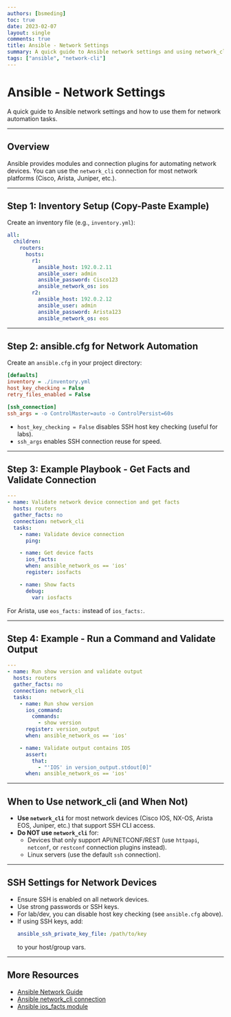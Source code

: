 ```yaml
---
authors: [bsmeding]
toc: true
date: 2023-02-07
layout: single
comments: true
title: Ansible - Network Settings
summary: A quick guide to Ansible network settings and using network_cli for automation.
tags: ["ansible", "network-cli"]
---
```


# Ansible - Network Settings

A quick guide to Ansible network settings and how to use them for network automation tasks.

---

## Overview

Ansible provides modules and connection plugins for automating network devices. You can use the `network_cli` connection for most network platforms (Cisco, Arista, Juniper, etc.).

---

## Step 1: Inventory Setup (Copy-Paste Example)

Create an inventory file (e.g., `inventory.yml`):

```yaml
all:
  children:
    routers:
      hosts:
        r1:
          ansible_host: 192.0.2.11
          ansible_user: admin
          ansible_password: Cisco123
          ansible_network_os: ios
        r2:
          ansible_host: 192.0.2.12
          ansible_user: admin
          ansible_password: Arista123
          ansible_network_os: eos
```

---

## Step 2: ansible.cfg for Network Automation

Create an `ansible.cfg` in your project directory:

```ini
[defaults]
inventory = ./inventory.yml
host_key_checking = False
retry_files_enabled = False

[ssh_connection]
ssh_args = -o ControlMaster=auto -o ControlPersist=60s
```

- `host_key_checking = False` disables SSH host key checking (useful for labs).
- `ssh_args` enables SSH connection reuse for speed.

---

## Step 3: Example Playbook - Get Facts and Validate Connection

```yaml
---
- name: Validate network device connection and get facts
  hosts: routers
  gather_facts: no
  connection: network_cli
  tasks:
    - name: Validate device connection
      ping:

    - name: Get device facts
      ios_facts:
      when: ansible_network_os == 'ios'
      register: iosfacts

    - name: Show facts
      debug:
        var: iosfacts
```

For Arista, use `eos_facts:` instead of `ios_facts:`.

---

## Step 4: Example - Run a Command and Validate Output

```yaml
---
- name: Run show version and validate output
  hosts: routers
  gather_facts: no
  connection: network_cli
  tasks:
    - name: Run show version
      ios_command:
        commands:
          - show version
      register: version_output
      when: ansible_network_os == 'ios'

    - name: Validate output contains IOS
      assert:
        that:
          - "'IOS' in version_output.stdout[0]"
      when: ansible_network_os == 'ios'
```

---

## When to Use network_cli (and When Not)

- **Use `network_cli`** for most network devices (Cisco IOS, NX-OS, Arista EOS, Juniper, etc.) that support SSH CLI access.
- **Do NOT use `network_cli`** for:
  - Devices that only support API/NETCONF/REST (use `httpapi`, `netconf`, or `restconf` connection plugins instead).
  - Linux servers (use the default `ssh` connection).

---

## SSH Settings for Network Devices

- Ensure SSH is enabled on all network devices.
- Use strong passwords or SSH keys.
- For lab/dev, you can disable host key checking (see `ansible.cfg` above).
- If using SSH keys, add:
  ```yaml
  ansible_ssh_private_key_file: /path/to/key
  ```
  to your host/group vars.

---

## More Resources
- [Ansible Network Guide](https://docs.ansible.com/ansible/latest/network/index.html)
- [Ansible network_cli connection](https://docs.ansible.com/ansible/latest/plugins/connection/network_cli.html)
- [Ansible ios_facts module](https://docs.ansible.com/ansible/latest/collections/cisco/ios/ios_facts_module.html)
